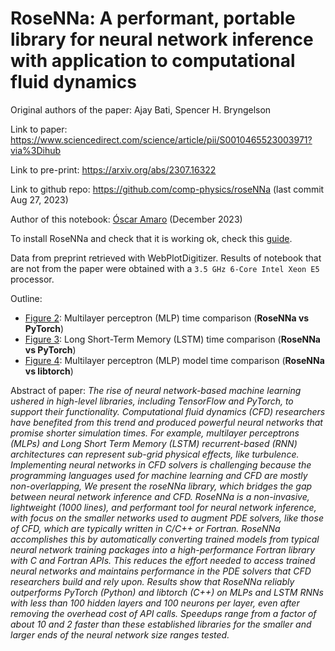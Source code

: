 # RoseNNa: A performant, portable library for neural network inference with application to computational fluid dynamics

Original authors of the paper: Ajay Bati, Spencer H. Bryngelson

Link to paper: https://www.sciencedirect.com/science/article/pii/S0010465523003971?via%3Dihub

Link to pre-print: https://arxiv.org/abs/2307.16322

Link to github repo: https://github.com/comp-physics/roseNNa (last commit Aug 27, 2023)

Author of this notebook: [Óscar Amaro](https://github.com/OsAmaro) (December 2023)

To install RoseNNa and check that it is working ok, check this [guide](https://github.com/RePlasma/j.cpc.2023.109052/blob/main/first_run/guide_RoseNNa.md).

Data from preprint retrieved with WebPlotDigitizer. Results of notebook that are not from the paper were obtained with a ``3.5 GHz 6-Core Intel Xeon E5`` processor.

Outline:
- [Figure 2](#Figure2): Multilayer perceptron (MLP) time comparison (**RoseNNa vs PyTorch**)
- [Figure 3](#Figure3): Long Short-Term Memory (LSTM) time comparison (**RoseNNa vs PyTorch**)
- [Figure 4](#Figure4): Multilayer perceptron (MLP) model time comparison (**RoseNNa vs libtorch**)

Abstract of paper: _The rise of neural network-based machine learning ushered in high-level libraries, including TensorFlow and PyTorch, to support their functionality. Computational fluid dynamics (CFD) researchers have benefited from this trend and produced powerful neural networks that promise shorter simulation times. For example, multilayer perceptrons (MLPs) and Long Short Term Memory (LSTM) recurrent-based (RNN) architectures can represent sub-grid physical effects, like turbulence. Implementing neural networks in CFD solvers is challenging because the programming languages used for machine learning and CFD are mostly non-overlapping, We present the roseNNa library, which bridges the gap between neural network inference and CFD. RoseNNa is a non-invasive, lightweight (1000 lines), and performant tool for neural network inference, with focus on the smaller networks used to augment PDE solvers, like those of CFD, which are typically written in C/C++ or Fortran. RoseNNa accomplishes this by automatically converting trained models from typical neural network training packages into a high-performance Fortran library with C and Fortran APIs. This reduces the effort needed to access trained neural networks and maintains performance in the PDE solvers that CFD researchers build and rely upon. Results show that RoseNNa reliably outperforms PyTorch (Python) and libtorch (C++) on MLPs and LSTM RNNs with less than 100 hidden layers and 100 neurons per layer, even after removing the overhead cost of API calls. Speedups range from a factor of about 10 and 2 faster than these established libraries for the smaller and larger ends of the neural network size ranges tested._
